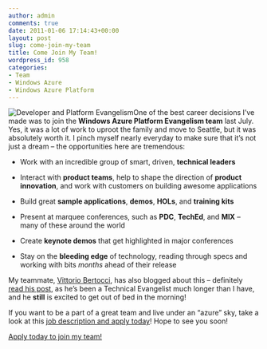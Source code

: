 ```yaml
---
author: admin
comments: true
date: 2011-01-06 17:14:43+00:00
layout: post
slug: come-join-my-team
title: Come Join My Team!
wordpress_id: 958
categories:
- Team
- Windows Azure
- Windows Azure Platform
---
```


![Developer and Platform Evangelism](https://software.msdnaa.dk/Content/dpe_logo.png)One of the best career decisions I’ve made was to join the **Windows Azure Platform Evangelism team** last July. Yes, it was a lot of work to uproot the family and move to Seattle, but it was absolutely worth it. I pinch myself nearly everyday to make sure that it’s not just a dream – the opportunities here are tremendous:

 

  
  * Work with an incredible group of smart, driven, **technical leaders**
   
  * Interact with **product teams**, help to shape the direction of **product innovation**, and work with customers on building awesome applications 
   
  * Build great **sample applications**, **demos**, **HOLs**, and **training kits**
   
  * Present at marquee conferences, such as **PDC**, **TechEd**, and **MIX** – many of these around the world 
   
  * Create **keynote demos** that get highlighted in major conferences 
   
  * Stay on the **bleeding edge** of technology, reading through specs and working with bits _months_ ahead of their release 
 

My teammate, [Vittorio Bertocci](http://blogs.msdn.com/b/vbertocci/), has also blogged about this – definitely [read his post](http://blogs.msdn.com/b/vbertocci/archive/2011/01/06/my-team-is-hiring.aspx), as he’s been a Technical Evangelist much longer than I have, and he **still** is excited to get out of bed in the morning!

 

If you want to be a part of a great team and live under an “azure” sky, take a look at this [job description and apply today](https://careers.microsoft.com/JobDetails.aspx?ss=&pg=0&so=&rw=3&jid=20714&jlang=EN)! Hope to see you soon!

 

[Apply today to join my team!](https://careers.microsoft.com/JobDetails.aspx?ss=&pg=0&so=&rw=3&jid=20714&jlang=EN)
